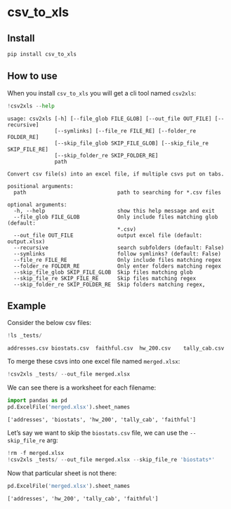 # csv_to_xls

<!-- WARNING: THIS FILE WAS AUTOGENERATED! DO NOT EDIT! -->

## Install

``` sh
pip install csv_to_xls
```

## How to use

When you install `csv_to_xls` you will get a cli tool named `csv2xls`:

``` python
!csv2xls --help
```

    usage: csv2xls [-h] [--file_glob FILE_GLOB] [--out_file OUT_FILE] [--recursive]
                   [--symlinks] [--file_re FILE_RE] [--folder_re FOLDER_RE]
                   [--skip_file_glob SKIP_FILE_GLOB] [--skip_file_re SKIP_FILE_RE]
                   [--skip_folder_re SKIP_FOLDER_RE]
                   path

    Convert csv file(s) into an excel file, if multiple csvs put on tabs.

    positional arguments:
      path                             path to searching for *.csv files

    optional arguments:
      -h, --help                       show this help message and exit
      --file_glob FILE_GLOB            Only include files matching glob (default:
                                       *.csv)
      --out_file OUT_FILE              output excel file (default: output.xlsx)
      --recursive                      search subfolders (default: False)
      --symlinks                       follow symlinks? (default: False)
      --file_re FILE_RE                Only include files matching regex
      --folder_re FOLDER_RE            Only enter folders matching regex
      --skip_file_glob SKIP_FILE_GLOB  Skip files matching glob
      --skip_file_re SKIP_FILE_RE      Skip files matching regex
      --skip_folder_re SKIP_FOLDER_RE  Skip folders matching regex,

## Example

Consider the below csv files:

``` python
!ls _tests/
```

    addresses.csv biostats.csv  faithful.csv  hw_200.csv    tally_cab.csv

To merge these csvs into one excel file named `merged.xlsx`:

``` python
!csv2xls _tests/ --out_file merged.xlsx
```

We can see there is a worksheet for each filename:

``` python
import pandas as pd
pd.ExcelFile('merged.xlsx').sheet_names
```

    ['addresses', 'biostats', 'hw_200', 'tally_cab', 'faithful']

Let’s say we want to skip the `biostats.csv` file, we can use the
`--skip_file_re` arg:

``` python
!rm -f merged.xlsx
!csv2xls _tests/ --out_file merged.xlsx --skip_file_re 'biostats*'
```

Now that particular sheet is not there:

``` python
pd.ExcelFile('merged.xlsx').sheet_names
```

    ['addresses', 'hw_200', 'tally_cab', 'faithful']
